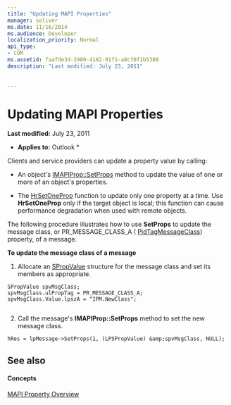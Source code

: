 ```yaml
---
title: "Updating MAPI Properties"
manager: soliver
ms.date: 11/16/2014
ms.audience: Developer
localization_priority: Normal
api_type:
- COM
ms.assetid: faafde3d-3989-4182-91f1-a0cf0f1b5388
description: "Last modified: July 23, 2011"
 
 
---
```


# Updating MAPI Properties

 **Last modified:** July 23, 2011 
  
 * **Applies to:** Outlook * 
  
Clients and service providers can update a property value by calling:
  
- An object's [IMAPIProp::SetProps](imapiprop-setprops.md) method to update the value of one or more of an object's properties. 
    
- The [HrSetOneProp](hrsetoneprop.md) function to update only one property at a time. Use **HrSetOneProp** only if the target object is local; this function can cause performance degradation when used with remote objects. 
    
The following procedure illustrates how to use **SetProps** to update the message class, or PR_MESSAGE_CLASS_A ( [PidTagMessageClass](pidtagmessageclass-canonical-property.md)) property, of a message. 
  
 **To update the message class of a message**
  
1. Allocate an [SPropValue](spropvalue.md) structure for the message class and set its members as appropriate. 
    
  ```
  SPropValue spvMsgClass;
  spvMsgClass.ulPropTag = PR_MESSAGE_CLASS_A;
  spvMsgClass.Value.lpszA = "IPM.NewClass";
   
  ```

2. Call the message's **IMAPIProp::SetProps** method to set the new message class. 
    
  ```
  hRes = lpMessage->SetProps(1, (LPSPropValue) &amp;spvMsgClass, NULL);
  ```

## See also

#### Concepts

[MAPI Property Overview](mapi-property-overview.md)

